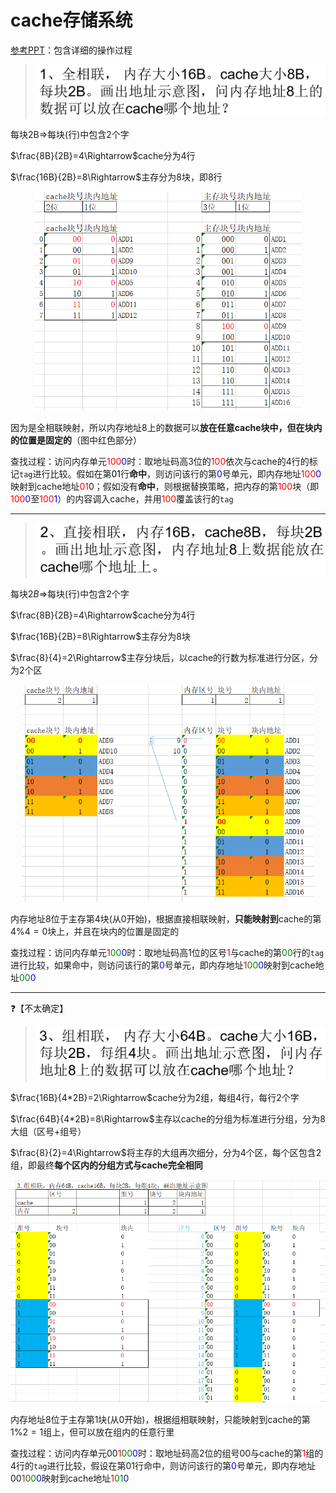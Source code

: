 # cache存储系统

[参考PPT](https://wenku.baidu.com/view/1d5b1031aef8941ea66e0523.html)：包含详细的操作过程



> <left>
>     <img src=".assets/image-20200527161911112.png" alt="image-20200527161911112" style="zoom:50%;" />
> </left>

每块2B$\Rightarrow$每块(行)中包含2个字

$\frac{8B}{2B}=4\Rightarrow$cache分为4行

$\frac{16B}{2B}=8\Rightarrow$主存分为8块，即8行

<center>
    <img src=".assets/image-20200527162826885.png" alt="image-20200527162826885" style="zoom:67%;" />
</center>

因为是全相联映射，所以内存地址8上的数据可以**放在任意cache块中，但在块内的位置是固定的**（图中红色部分）

查找过程：访问内存单元<font color=red>100</font><font color=blue>0</font>时：取地址码高3位的<font color=red>100</font>依次与cache的4行的标记`tag`进行比较。假如在第<font color=black>01</font>行**命中**，则访问该行的第<font color=blue>0</font>号单元，即内存地址<font color=red>100</font><font color=blue>0</font>映射到cache地址<font color=red>01</font>0；假如没有**命中**，则根据替换策略，把内存的第<font color=red>100</font>块（即<font color=red>100</font><font color=blue>0</font>至<font color=red>100</font><font color=blue>1</font>）的内容调入cache，并用<font color=red>100</font>覆盖该行的`tag`

-----

> <left>
>     <img src=".assets/image-20200527164249648.png" alt="image-20200527164249648" style="zoom:50%;" />
> </left>

每块$2B\Rightarrow$每块(行)中包含2个字

$\frac{8B}{2B}=4\Rightarrow$cache分为4行

$\frac{16B}{2B}=8\Rightarrow$主存分为8块

$\frac{8}{4}=2\Rightarrow$主存分块后，以cache的行数为标准进行分区，分为2个区

<center>
    <img src=".assets/image-20200527165112856.png" alt="image-20200527165112856" style="zoom:67%;" />
</center>

内存地址8位于主存第4块(从0开始)，根据直接相联映射，**只能映射到**cache的第$4\%4=0$块上，并且在块内的位置是固定的

查找过程：访问内存单元<font color=red>1</font><font color=green>00</font><font color=blue>0</font>时：取地址码高1位的区号<font color=red>1</font>与cache的第<font color=green>00</font>行的`tag`进行比较，如果命中，则访问该行的第<font color=blue>0</font>号单元，即内存地址<font color=red>1</font><font color=green>00</font><font color=blue>0</font>映射到cache地址<font color=green>00</font><font color=blue>0</font>

-----

:question:【不太确定】

> <left>
>     <img src=".assets/image-20200527170524472.png" alt="image-20200527170524472" style="zoom:50%;" />
> </left>

$\frac{16B}{4*2B}=2\Rightarrow$cache分为2组，每组4行，每行2个字

$\frac{64B}{4*2B}=8\Rightarrow$主存以cache的分组为标准进行分组，分为8大组（区号+组号）

$\frac{8}{2}=4\Rightarrow$将主存的大组再次细分，分为4个区，每个区包含2组，即最终**每个区内的分组方式与cache完全相同**

<center>
    <img src=".assets/image-20200528125550109.png" alt="image-20200528125550109" style="zoom:67%;" />
</center>


内存地址8位于主存第1块(从0开始)，根据组相联映射，只能映射到cache的第$1\%2=1$组上，但可以放在组内的任意行里

查找过程：访问内存单元00<font color=red>1</font><font color=green>00</font><font color=blue>0</font>时：取地址码高2位的组号00与cache的第<font color=red>1</font>组的4行的`tag`进行比较，假设在第01行命中，则访问该行的第<font color=blue>0</font>号单元，即内存地址00<font color=red>1</font><font color=green>00</font><font color=blue>0</font>映射到cache地址<font color=red>1</font><font color=green>01</font><font color=blue>0</font>

